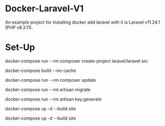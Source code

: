# Docker-Laravel-V1
An example project for installing docker add laravel with it is Laravel v11.24.1 (PHP v8.3.11).

# Set-Up

docker-compose run --rm composer create-project laravel/laravel src

docker-compose build --no-cache

docker-compose run --rm composer update

docker-compose run --rm artisan migrate

docker-compose run --rm artisan key:generate

docker-compose up -d --build site

docker-compose up -d --build site
